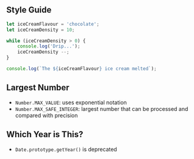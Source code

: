 ## Style Guide
```js
let iceCreamFlavour = 'chocolate';
let iceCreamDensity = 10;

while (iceCreamDensity > 0) {
	console.log('Drip...');
	iceCreamDensity --;
}

console.log(`The ${iceCreamFlavour} ice cream melted`);
```

## Largest Number
* `Number.MAX_VALUE`: uses exponential notation
* `Number.MAX_SAFE_INTEGER`: largest number that can be processed and compared with precision

## Which Year is This?
* `Date.prototype.getYear()` is deprecated
